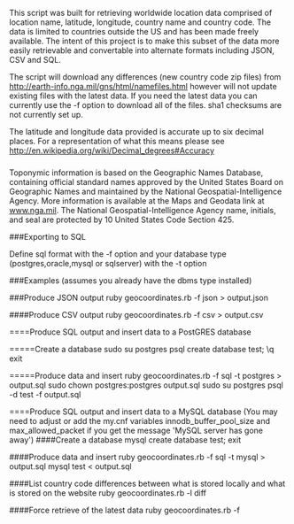 This script was built for retrieving worldwide location data comprised of location name, latitude, longitude, country name and country code. The data is limited to countries outside the US and has been made freely available. The intent of this project is to make this subset of the data more easily retrievable and convertable into alternate formats including JSON, CSV and SQL.

The script will download any differences (new country code zip files) from http://earth-info.nga.mil/gns/html/namefiles.html however will not update existing files with the latest data. If you need the latest data you can currently use the -f option to download all of the files. sha1 checksums are not currently set up.

The latitude and longitude data provided is accurate up to six decimal places. For a representation of what this means please see http://en.wikipedia.org/wiki/Decimal_degrees#Accuracy

###
Toponymic information is based on the Geographic Names Database, containing official standard names approved by the United States Board on Geographic Names and maintained by the National Geospatial-Intelligence Agency. More information is available at the Maps and Geodata link at www.nga.mil. The National Geospatial-Intelligence Agency name, initials, and seal are protected by 10 United States Code Section 425.


###Exporting to SQL

Define sql format with the -f option and your database type (postgres,oracle,mysql or sqlserver) with the -t option

###Examples (assumes you already have the dbms type installed)

###Produce JSON output
ruby geocoordinates.rb -f json > output.json

####Produce CSV output
ruby geocoordinates.rb -f csv > output.csv

====Produce SQL output and insert data to a PostGRES database

=====Create a database
sudo su postgres
psql
create database test;
\q
exit

=====Produce data and insert 
ruby geocoordinates.rb -f sql -t postgres > output.sql
sudo chown postgres:postgres output.sql
sudo su postgres
psql -d test -f output.sql

====Produce SQL output and insert data to a MySQL database
(You may need to adjust or add the my.cnf variables innodb_buffer_pool_size and max_allowed_packet if you get the message 'MySQL server has gone away')
####Create a database
mysql
create database test;
exit

####Produce data and insert
ruby geocoordinates.rb -f sql -t mysql > output.sql
mysql test < output.sql 

####List country code differences between what is stored locally and what is stored on the website
ruby geocoordinates.rb -l diff

####Force retrieve of the latest data
ruby geocoordinates.rb -f
